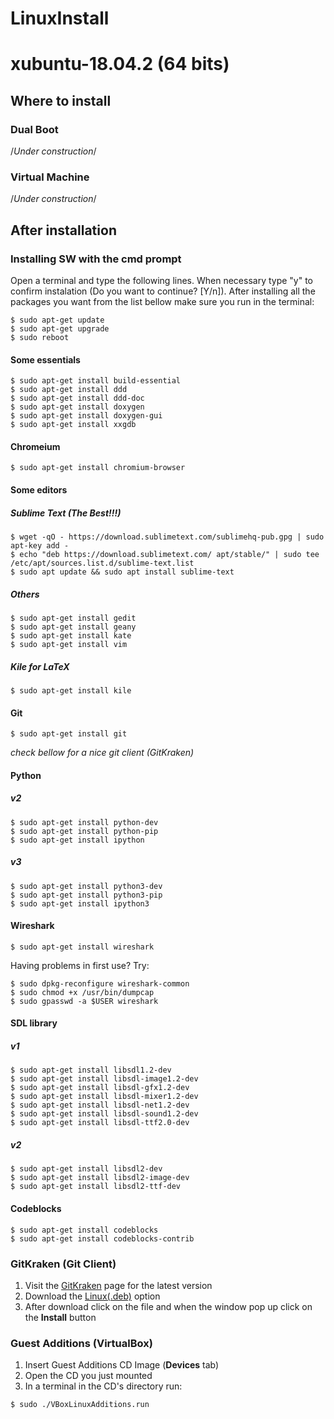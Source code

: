 # LinuxInstall
# xubuntu-18.04.2 (64 bits)

## Where to install
### Dual Boot
/*Under construction*/
### Virtual Machine
/*Under construction*/

## After installation
### Installing SW with the cmd prompt
Open a terminal and type the following lines. When necessary type "y" to confirm instalation (Do you want to continue? [Y/n]). After installing all the packages you want from the list bellow make sure you run in the terminal:
```
$ sudo apt-get update
$ sudo apt-get upgrade
$ sudo reboot
```

#### Some essentials
```
$ sudo apt-get install build-essential
$ sudo apt-get install ddd
$ sudo apt-get install ddd-doc
$ sudo apt-get install doxygen
$ sudo apt-get install doxygen-gui
$ sudo apt-get install xxgdb
```

#### Chrom~~e~~ium
```
$ sudo apt-get install chromium-browser
```

#### Some editors
##### Sublime Text (The Best!!!)
```
$ wget -qO - https://download.sublimetext.com/sublimehq-pub.gpg | sudo apt-key add -
$ echo "deb https://download.sublimetext.com/ apt/stable/" | sudo tee /etc/apt/sources.list.d/sublime-text.list
$ sudo apt update && sudo apt install sublime-text
```
##### Others
```
$ sudo apt-get install gedit
$ sudo apt-get install geany
$ sudo apt-get install kate
$ sudo apt-get install vim
```
##### Kile for LaTeX
```
$ sudo apt-get install kile
```

#### Git
```
$ sudo apt-get install git
```
*check bellow for a nice git client (GitKraken)*

#### Python
##### v2
```
$ sudo apt-get install python-dev
$ sudo apt-get install python-pip
$ sudo apt-get install ipython
```
##### v3
```
$ sudo apt-get install python3-dev
$ sudo apt-get install python3-pip
$ sudo apt-get install ipython3
```

#### Wireshark
```
$ sudo apt-get install wireshark
```
Having problems in first use? Try:
```
$ sudo dpkg-reconfigure wireshark-common
$ sudo chmod +x /usr/bin/dumpcap
$ sudo gpasswd -a $USER wireshark
```

#### SDL library
##### v1
```
$ sudo apt-get install libsdl1.2-dev
$ sudo apt-get install libsdl-image1.2-dev
$ sudo apt-get install libsdl-gfx1.2-dev
$ sudo apt-get install libsdl-mixer1.2-dev
$ sudo apt-get install libsdl-net1.2-dev
$ sudo apt-get install libsdl-sound1.2-dev
$ sudo apt-get install libsdl-ttf2.0-dev
```
##### v2
```
$ sudo apt-get install libsdl2-dev
$ sudo apt-get install libsdl2-image-dev
$ sudo apt-get install libsdl2-ttf-dev
```

#### Codeblocks
```
$ sudo apt-get install codeblocks
$ sudo apt-get install codeblocks-contrib
```

### GitKraken (Git Client)
1. Visit the [GitKraken](https://www.gitkraken.com/download) page for the latest version
2. Download the [Linux(.deb)](https://www.gitkraken.com/download/linux-deb) option
3. After download click on the file and when the window pop up click on the **Install** button

### Guest Additions (VirtualBox)
1. Insert Guest Additions CD Image (**Devices** tab)
2. Open the CD you just mounted
3. In a terminal in the CD's directory run:
```
$ sudo ./VBoxLinuxAdditions.run
```

<!---TODO-->
<!---eclipse-->
<!---vlc-->
<!---atom-->
<!---java-->